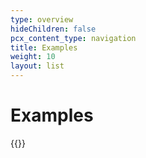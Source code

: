 ```yaml
---
type: overview
hideChildren: false
pcx_content_type: navigation
title: Examples
weight: 10
layout: list
---
```


# Examples

{{<list-examples>}}
